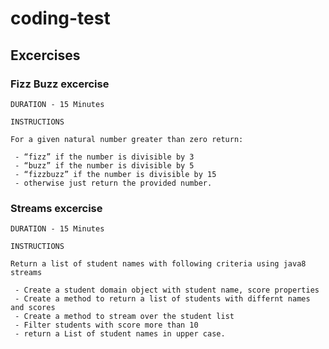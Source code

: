 # coding-test

## Excercises ##

### Fizz Buzz excercise ###

    DURATION - 15 Minutes

    INSTRUCTIONS 
    
    For a given natural number greater than zero return:
   
     - “fizz” if the number is divisible by 3
     - “buzz” if the number is divisible by 5
     - “fizzbuzz” if the number is divisible by 15
     - otherwise just return the provided number.
     
### Streams excercise ###

    DURATION - 15 Minutes
    
    INSTRUCTIONS 
    
    Return a list of student names with following criteria using java8 streams
    
     - Create a student domain object with student name, score properties
     - Create a method to return a list of students with differnt names and scores
     - Create a method to stream over the student list
     - Filter students with score more than 10
     - return a List of student names in upper case.